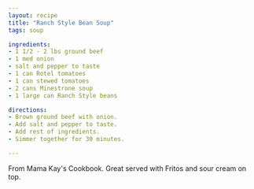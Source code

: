 ```yaml
---
layout: recipe
title: "Ranch Style Bean Soup"
tags: soup

ingredients:
- 1 1/2 - 2 lbs ground beef
- 1 med onion
- salt and pepper to taste
- 1 can Rotel tomatoes
- 1 can stewed tomatoes
- 2 cans Minestrone soup
- 1 large can Ranch Style beans

directions:
- Brown ground beef with onion.
- Add salt and pepper to taste.
- Add rest of ingredients.
- Simmer together for 30 minutes.

---
```

From Mama Kay's Cookbook. Great served with Fritos and sour cream on top.